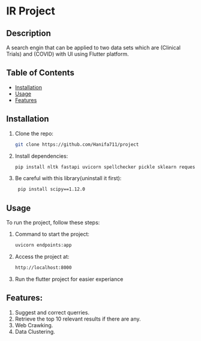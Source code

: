 # IR Project

## Description
A search engin that can be applied to two data sets which are (Clinical Trials) and (COVID) with UI using Flutter platform.

## Table of Contents
- [Installation](#installation)
- [Usage](#usage)
- [Features](#features)


## Installation
1. Clone the repo:
    ```sh
    git clone https://github.com/Hanifa711/project
    ```
2. Install dependencies:
    ```sh
    pip install nltk fastapi uvicorn spellchecker pickle sklearn requests beautifulsoup4 gensim matplotlib
    ```
3. Be careful with this library(uninstall it first):
   ```sh
    pip install scipy==1.12.0
    ```

## Usage
To run the project, follow these steps:
1. Command to start the project:
    ```sh
    uvicorn endpoints:app
    ```
2. Access the project at:
    ```sh
    http://localhost:8000
    ```
3. Run the flutter project for easier experiance
    
## Features:

1. Suggest and correct querries.
2. Retrieve the top 10 relevant results if there are any.
3. Web Crawking.
4. Data Clustering.

